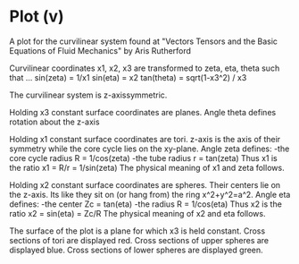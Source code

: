 # Plot (v)
A plot for the curvilinear system found at
"Vectors Tensors and the Basic Equations of Fluid Mechanics"
by Aris Rutherford

Curvilinear coordinates x1, x2, x3 are transformed to zeta, eta, theta
such that ...
   sin(zeta) = 1/x1
   sin(eta)  = x2
   tan(theta)  = sqrt(1-x3^2) / x3

The curvilinear system is z-axissymmetric.

Holding x3 constant surface coordinates are planes.
Angle theta defines rotation about the z-axis

Holding x1 constant surface coordinates are tori.
z-axis is the axis of their symmetry while the core cycle lies on the
xy-plane.
Angle zeta defines:
-the core cycle radius R = 1/cos(zeta)
-the tube radius       r = tan(zeta)
Thus x1 is the ratio   x1 = R/r = 1/sin(zeta)
The physical meaning of x1 and zeta follows.

Holding x2 constant surface coordinates are spheres.
Their centers lie on the z-axis. Its like they sit on (or hang from) the
ring x^2+y^2=a^2.
Angle eta defines:
-the center Zc = tan(eta)
-the radius R  = 1/cos(eta)
Thus x2 is the ratio x2 = sin(eta) = Zc/R
The physical meaning of x2 and eta follows.

The surface of the plot is a plane for which x3 is held constant.
Cross sections of tori are displayed red.
Cross sections of upper spheres are displayed blue.
Cross sections of lower spheres are displayed green.

